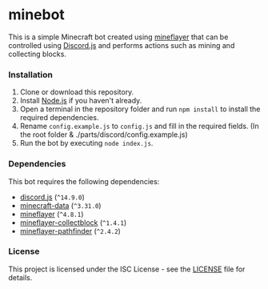 # minebot

This is a simple Minecraft bot created using [mineflayer](https://github.com/PrismarineJS/mineflayer) that can be controlled using [Discord.js](https://discord.js.org/) and performs actions such as mining and collecting blocks.

### Installation

1. Clone or download this repository.
2. Install [Node.js](https://nodejs.org/en/) if you haven't already.
3. Open a terminal in the repository folder and run `npm install` to install the required dependencies.
4. Rename `config.example.js` to `config.js` and fill in the required fields. (In the root folder & ./parts/discord/config.example.js)
5. Run the bot by executing `node index.js`.

### Dependencies

This bot requires the following dependencies:

- [discord.js](https://www.npmjs.com/package/discord.js) (`^14.9.0`)
- [minecraft-data](https://www.npmjs.com/package/minecraft-data) (`^3.31.0`)
- [mineflayer](https://www.npmjs.com/package/mineflayer) (`^4.8.1`)
- [mineflayer-collectblock](https://www.npmjs.com/package/mineflayer-collectblock) (`^1.4.1`)
- [mineflayer-pathfinder](https://www.npmjs.com/package/mineflayer-pathfinder) (`^2.4.2`)

### License

This project is licensed under the ISC License - see the [LICENSE](LICENSE) file for details.